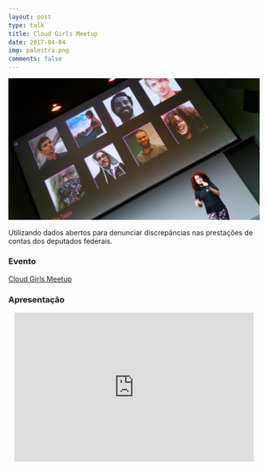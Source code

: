 ```yaml
---
layout: post
type: talk
title: Cloud Girls Meetup
date: 2017-04-04
img: palestra.png
comments: false
---
```


![o time](/images/serenata-ds/o-time.jpg)

Utilizando dados abertos para denunciar discrepâncias nas prestações de contas dos deputados federais.

### Evento
[Cloud Girls Meetup](https://www.meetup.com/Cloud-Girls-Sao-Paulo/events/238450896/)

### Apresentação
<center>
<iframe src="https://docs.google.com/presentation/d/1s6dDLbgg7eeT3XPIC7b4asIuK4trYGQl02xb0uO_1JA/embed?start=false&loop=false&delayms=10000" frameborder="0" width="480" height="299" allowfullscreen="true" mozallowfullscreen="true" webkitallowfullscreen="true"></iframe>

